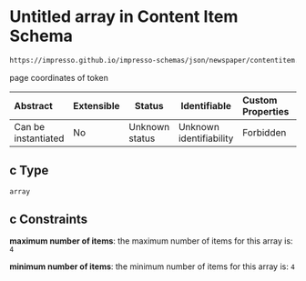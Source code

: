 # Untitled array in Content Item Schema

```txt
https://impresso.github.io/impresso-schemas/json/newspaper/contentitem.schema.json#/properties/ppreb/items/properties/t/items/properties/c
```

page coordinates of token


| Abstract            | Extensible | Status         | Identifiable            | Custom Properties | Additional Properties | Access Restrictions | Defined In                                                                         |
| :------------------ | ---------- | -------------- | ----------------------- | :---------------- | --------------------- | ------------------- | ---------------------------------------------------------------------------------- |
| Can be instantiated | No         | Unknown status | Unknown identifiability | Forbidden         | Allowed               | none                | [contentitem.schema.json\*](../out/contentitem.schema.json "open original schema") |

## c Type

`array`

## c Constraints

**maximum number of items**: the maximum number of items for this array is: `4`

**minimum number of items**: the minimum number of items for this array is: `4`
